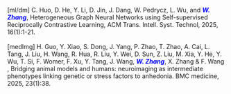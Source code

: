 
[ml/dm] C. Huo, D. He, Y. Li, D. Jin, J. Dang, W. Pedrycz, L. Wu, and **<span style="color:blue; font-weight:bold; font-style:italic;">W. Zhang</span>**, Heterogeneous Graph Neural Networks using Self-supervised Reciprocally Contrastive Learning, ACM Trans. Intell. Syst. Technol, 2025, 16(1):1-21.
<br>
<br>
[medImg] H. Guo, Y. Xiao, S. Dong, J. Yang, P. Zhao, T. Zhao, A. Cai, L. Tang, J. Liu, H. Wang, R. Hua, R. Liu, Y. Wei, D. Sun, Z. Liu, M. Xia, Y. He, Y. Wu, T. Si, F. Womer, F. Xu, Y. Tang, J. Wang, **<span style="color:blue; font-weight:bold; font-style:italic;">W. Zhang</span>**, X. Zhang & F. Wang , Bridging animal models and humans: neuroimaging as intermediate phenotypes linking genetic or stress factors to anhedonia. BMC medicine, 2025, 23(1):38.
